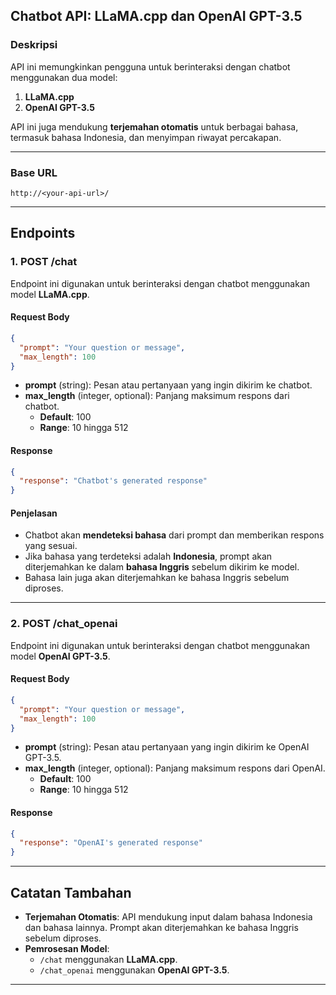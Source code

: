 
## Chatbot API: LLaMA.cpp dan OpenAI GPT-3.5

### Deskripsi  
API ini memungkinkan pengguna untuk berinteraksi dengan chatbot menggunakan dua model:
1. **LLaMA.cpp**  
2. **OpenAI GPT-3.5**  

API ini juga mendukung **terjemahan otomatis** untuk berbagai bahasa, termasuk bahasa Indonesia, dan menyimpan riwayat percakapan.

---

### Base URL  
```
http://<your-api-url>/
```

---

## Endpoints  

### 1. **POST /chat**  
Endpoint ini digunakan untuk berinteraksi dengan chatbot menggunakan model **LLaMA.cpp**.

#### Request Body  
```json
{
  "prompt": "Your question or message",
  "max_length": 100
}
```
- **prompt** (string): Pesan atau pertanyaan yang ingin dikirim ke chatbot.  
- **max_length** (integer, optional): Panjang maksimum respons dari chatbot.  
   - **Default**: 100  
   - **Range**: 10 hingga 512  

#### Response  
```json
{
  "response": "Chatbot's generated response"
}
```

#### Penjelasan  
- Chatbot akan **mendeteksi bahasa** dari prompt dan memberikan respons yang sesuai.  
- Jika bahasa yang terdeteksi adalah **Indonesia**, prompt akan diterjemahkan ke dalam **bahasa Inggris** sebelum dikirim ke model.  
- Bahasa lain juga akan diterjemahkan ke bahasa Inggris sebelum diproses.


---

### 2. **POST /chat_openai**  
Endpoint ini digunakan untuk berinteraksi dengan chatbot menggunakan model **OpenAI GPT-3.5**.

#### Request Body  
```json
{
  "prompt": "Your question or message",
  "max_length": 100
}
```
- **prompt** (string): Pesan atau pertanyaan yang ingin dikirim ke OpenAI GPT-3.5.  
- **max_length** (integer, optional): Panjang maksimum respons dari OpenAI.  
   - **Default**: 100  
   - **Range**: 10 hingga 512  

#### Response  
```json
{
  "response": "OpenAI's generated response"
}
```

---

## Catatan Tambahan  
- **Terjemahan Otomatis**: API mendukung input dalam bahasa Indonesia dan bahasa lainnya. Prompt akan diterjemahkan ke bahasa Inggris sebelum diproses.  
- **Pemrosesan Model**:  
   - `/chat` menggunakan **LLaMA.cpp**.  
   - `/chat_openai` menggunakan **OpenAI GPT-3.5**.

---
